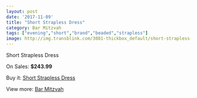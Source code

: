 ```yaml
---
layout: post
date: '2017-11-09'
title: "Short Strapless Dress"
category: Bar Mitzvah
tags: ["evening","short","brand","beaded","strapless"]
image: http://img.transblink.com/3081-thickbox_default/short-strapless-dress.jpg
---
```

Short Strapless Dress

On Sales: **$243.99**
<a href="https://www.transblink.com/en/bar-mitzvah/975-short-strapless-dress.html"><amp-img layout="responsive" width="600" height="600" src="//img.transblink.com/3081-thickbox_default/short-strapless-dress.jpg" alt="Short Strapless Dress 0" /></a>
<a href="https://www.transblink.com/en/bar-mitzvah/975-short-strapless-dress.html"><amp-img layout="responsive" width="600" height="600" src="//img.transblink.com/3085-thickbox_default/short-strapless-dress.jpg" alt="Short Strapless Dress 1" /></a>
<a href="https://www.transblink.com/en/bar-mitzvah/975-short-strapless-dress.html"><amp-img layout="responsive" width="600" height="600" src="//img.transblink.com/3084-thickbox_default/short-strapless-dress.jpg" alt="Short Strapless Dress 2" /></a>
<a href="https://www.transblink.com/en/bar-mitzvah/975-short-strapless-dress.html"><amp-img layout="responsive" width="600" height="600" src="//img.transblink.com/3083-thickbox_default/short-strapless-dress.jpg" alt="Short Strapless Dress 3" /></a>
<a href="https://www.transblink.com/en/bar-mitzvah/975-short-strapless-dress.html"><amp-img layout="responsive" width="600" height="600" src="//img.transblink.com/3082-thickbox_default/short-strapless-dress.jpg" alt="Short Strapless Dress 4" /></a>

Buy it: [Short Strapless Dress](https://www.transblink.com/en/bar-mitzvah/975-short-strapless-dress.html "Short Strapless Dress")

View more: [Bar Mitzvah](https://www.transblink.com/en/2-bar-mitzvah "Bar Mitzvah")